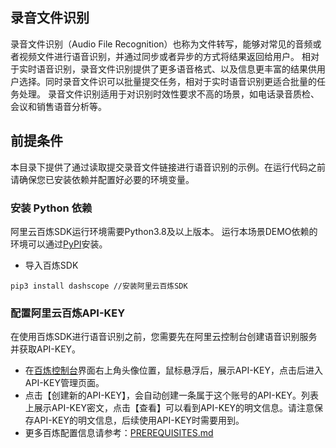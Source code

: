 ## 录音文件识别
录音文件识别（Audio File Recognition）也称为文件转写，能够对常见的音频或者视频文件进行语音识别，并通过同步或者异步的方式将结果返回给用户。
相对于实时语音识别，录音文件识别提供了更多语音格式、以及信息更丰富的结果供用户选择。同时录音文件识可以批量提交任务，相对于实时语音识别更适合批量的任务处理。
录音文件识别适用于对识别时效性要求不高的场景，如电话录音质检、会议和销售语音分析等。


## 前提条件
本目录下提供了通过读取提交录音文件链接进行语音识别的示例。在运行代码之前请确保您已安装依赖并配置好必要的环境变量。

### 安装 Python 依赖

阿里云百炼SDK运行环境需要Python3.8及以上版本。
运行本场景DEMO依赖的环境可以通过[PyPI](https://pypi.org/)安装。

- 导入百炼SDK
```commandline
pip3 install dashscope //安装阿里云百炼SDK
```


### 配置阿里云百炼API-KEY
在使用百炼SDK进行语音识别之前，您需要先在阿里云控制台创建语音识别服务并获取API-KEY。
- 在[百炼控制台](https://bailian.console.aliyun.com/)界面右上角头像位置，鼠标悬浮后，展示API-KEY，点击后进入API-KEY管理页面。
- 点击【创建新的API-KEY】，会自动创建一条属于这个账号的API-KEY。列表上展示API-KEY密文，点击【查看】可以看到API-KEY的明文信息。请注意保存API-KEY的明文信息，后续使用API-KEY时需要用到。
- 更多百炼配置信息请参考：[PREREQUISITES.md](../../../../../PREREQUISITES.md)